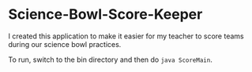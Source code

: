# Science-Bowl-Score-Keeper

I created this application to make it easier for my teacher to score teams during our science bowl practices.

To run, switch to the bin directory and then do `java ScoreMain`.
